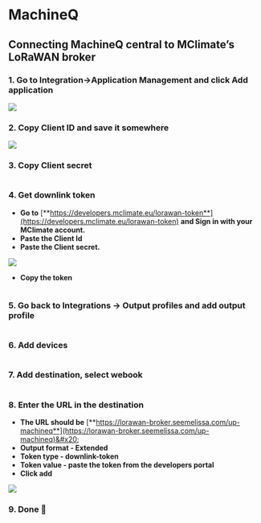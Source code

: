 # MachineQ

## **Connecting MachineQ central to MClimate’s LoRaWAN broker**

### **1. Go to Integration->**&#x41;pplication Management and click Add application

![](<../.gitbook/assets/Screenshot 2022-09-09 at 16.22.15.png>)

### **2. Copy Client ID and save it somewhere**

![](<../.gitbook/assets/Screenshot 2022-09-09 at 16.39.04.png>)

### **3. Copy Client secret**

<figure><img src="../.gitbook/assets/Screenshot 2022-09-09 at 16.22.38.png" alt=""><figcaption></figcaption></figure>

### **4. Get downlink token**

* **Go to** [**https://developers.mclimate.eu/lorawan-token**](https://developers.mclimate.eu/lorawan-token) **and Sign in with your MClimate account.**
* **Paste the Client Id** &#x20;
* **Paste the Client secret.**

![](<../.gitbook/assets/Screenshot 2022-09-09 at 16.23.11.png>)

* **Copy the token**

<figure><img src="../.gitbook/assets/Screenshot 2022-09-09 at 16.23.23 (1).png" alt=""><figcaption></figcaption></figure>

### 5. Go back to Integrations -> Output profiles and add output profile

<figure><img src="../.gitbook/assets/Screenshot 2022-09-09 at 16.20.40.png" alt=""><figcaption></figcaption></figure>

### 6. Add devices&#x20;

<figure><img src="../.gitbook/assets/Screenshot 2022-09-09 at 16.20.54.png" alt=""><figcaption></figcaption></figure>

### 7. Add destination, select webook

<figure><img src="../.gitbook/assets/Screenshot 2022-09-09 at 16.21.06.png" alt=""><figcaption></figcaption></figure>

### 8. Enter the URL in the destination

* **The URL should be** [**https://lorawan-broker.seemelissa.com/up-machineq**](https://lorawan-broker.seemelissa.com/up-machineq)&#x20;
* **Output format - Extended**
* **Token type - downlink-token**
* **Token value - paste the token from the developers portal**
* **Click add**

![](<../.gitbook/assets/Screenshot 2022-09-09 at 16.24.51.png>)

### 9. Done :tada:
